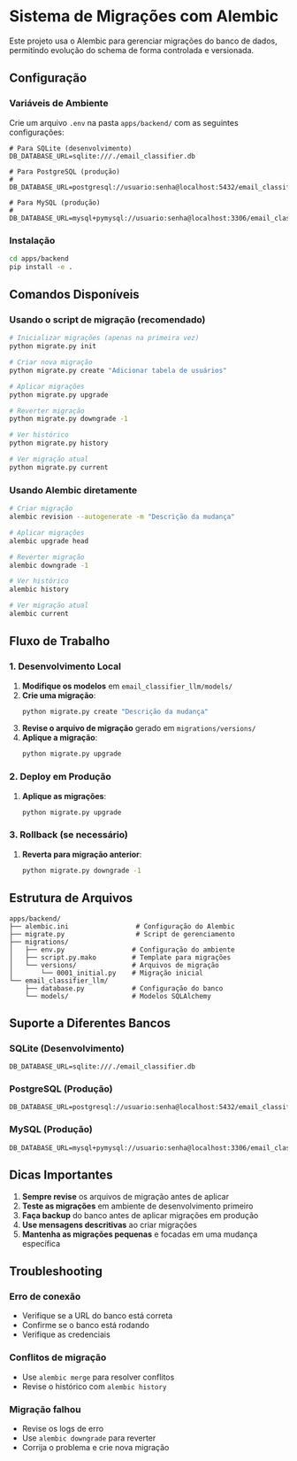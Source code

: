# Sistema de Migrações com Alembic

Este projeto usa o Alembic para gerenciar migrações do banco de dados, permitindo evolução do schema de forma controlada e versionada.

## Configuração

### Variáveis de Ambiente

Crie um arquivo `.env` na pasta `apps/backend/` com as seguintes configurações:

```env
# Para SQLite (desenvolvimento)
DB_DATABASE_URL=sqlite:///./email_classifier.db

# Para PostgreSQL (produção)
# DB_DATABASE_URL=postgresql://usuario:senha@localhost:5432/email_classifier

# Para MySQL (produção)
# DB_DATABASE_URL=mysql+pymysql://usuario:senha@localhost:3306/email_classifier
```

### Instalação

```bash
cd apps/backend
pip install -e .
```

## Comandos Disponíveis

### Usando o script de migração (recomendado)

```bash
# Inicializar migrações (apenas na primeira vez)
python migrate.py init

# Criar nova migração
python migrate.py create "Adicionar tabela de usuários"

# Aplicar migrações
python migrate.py upgrade

# Reverter migração
python migrate.py downgrade -1

# Ver histórico
python migrate.py history

# Ver migração atual
python migrate.py current
```

### Usando Alembic diretamente

```bash
# Criar migração
alembic revision --autogenerate -m "Descrição da mudança"

# Aplicar migrações
alembic upgrade head

# Reverter migração
alembic downgrade -1

# Ver histórico
alembic history

# Ver migração atual
alembic current
```

## Fluxo de Trabalho

### 1. Desenvolvimento Local

1. **Modifique os modelos** em `email_classifier_llm/models/`
2. **Crie uma migração**:
   ```bash
   python migrate.py create "Descrição da mudança"
   ```
3. **Revise o arquivo de migração** gerado em `migrations/versions/`
4. **Aplique a migração**:
   ```bash
   python migrate.py upgrade
   ```

### 2. Deploy em Produção

1. **Aplique as migrações**:
   ```bash
   python migrate.py upgrade
   ```

### 3. Rollback (se necessário)

1. **Reverta para migração anterior**:
   ```bash
   python migrate.py downgrade -1
   ```

## Estrutura de Arquivos

```
apps/backend/
├── alembic.ini                 # Configuração do Alembic
├── migrate.py                  # Script de gerenciamento
├── migrations/
│   ├── env.py                 # Configuração do ambiente
│   ├── script.py.mako         # Template para migrações
│   └── versions/              # Arquivos de migração
│       └── 0001_initial.py    # Migração inicial
└── email_classifier_llm/
    ├── database.py            # Configuração do banco
    └── models/                # Modelos SQLAlchemy
```

## Suporte a Diferentes Bancos

### SQLite (Desenvolvimento)
```env
DB_DATABASE_URL=sqlite:///./email_classifier.db
```

### PostgreSQL (Produção)
```env
DB_DATABASE_URL=postgresql://usuario:senha@localhost:5432/email_classifier
```

### MySQL (Produção)
```env
DB_DATABASE_URL=mysql+pymysql://usuario:senha@localhost:3306/email_classifier
```

## Dicas Importantes

1. **Sempre revise** os arquivos de migração antes de aplicar
2. **Teste as migrações** em ambiente de desenvolvimento primeiro
3. **Faça backup** do banco antes de aplicar migrações em produção
4. **Use mensagens descritivas** ao criar migrações
5. **Mantenha as migrações pequenas** e focadas em uma mudança específica

## Troubleshooting

### Erro de conexão
- Verifique se a URL do banco está correta
- Confirme se o banco está rodando
- Verifique as credenciais

### Conflitos de migração
- Use `alembic merge` para resolver conflitos
- Revise o histórico com `alembic history`

### Migração falhou
- Revise os logs de erro
- Use `alembic downgrade` para reverter
- Corrija o problema e crie nova migração
